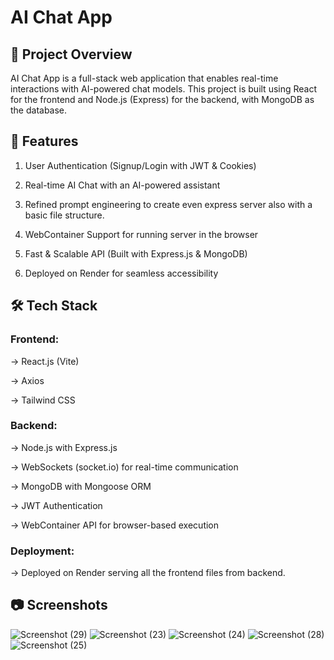 # AI Chat App

## 🚀 Project Overview

AI Chat App is a full-stack web application that enables real-time interactions with AI-powered chat models. This project is built using React for the frontend and Node.js (Express) for the backend, with MongoDB as the database.

## 🌟 Features

1. User Authentication (Signup/Login with JWT & Cookies)

2. Real-time AI Chat with an AI-powered assistant

3. Refined prompt engineering to create even express server also with a basic file structure.

4. WebContainer Support for running server in the browser

5. Fast & Scalable API (Built with Express.js & MongoDB)

6. Deployed on Render for seamless accessibility

## 🛠️ Tech Stack

### Frontend:

→ React.js (Vite)

→ Axios

→ Tailwind CSS

### Backend:

→ Node.js with Express.js

→ WebSockets (socket.io) for real-time communication

→ MongoDB with Mongoose ORM

→ JWT Authentication

→ WebContainer API for browser-based execution

### Deployment:
→ Deployed on Render serving all the frontend files from backend.

## 📷 Screenshots
![Screenshot (29)](https://github.com/user-attachments/assets/9e0927b8-b00a-466f-b039-7d87f7b411ba)
![Screenshot (23)](https://github.com/user-attachments/assets/87010586-db3a-4a91-b03c-9ab5bbee305b)
![Screenshot (24)](https://github.com/user-attachments/assets/7761a776-dfa8-439c-a7ec-0a47497c8a2c)
![Screenshot (28)](https://github.com/user-attachments/assets/6938e419-c0e8-40d8-b301-222efa00c2d5)
![Screenshot (25)](https://github.com/user-attachments/assets/a32b8380-9bbe-42a0-9388-5c74f79a5f4c)

